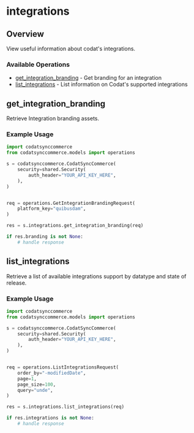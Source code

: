 # integrations

## Overview

View useful information about codat's integrations.

### Available Operations

* [get_integration_branding](#get_integration_branding) - Get branding for an integration
* [list_integrations](#list_integrations) - List information on Codat's supported integrations

## get_integration_branding

Retrieve Integration branding assets.

### Example Usage

```python
import codatsynccommerce
from codatsynccommerce.models import operations

s = codatsynccommerce.CodatSyncCommerce(
    security=shared.Security(
        auth_header="YOUR_API_KEY_HERE",
    ),
)


req = operations.GetIntegrationBrandingRequest(
    platform_key="quibusdam",
)

res = s.integrations.get_integration_branding(req)

if res.branding is not None:
    # handle response
```

## list_integrations

Retrieve a list of available integrations support by datatype and state of release.

### Example Usage

```python
import codatsynccommerce
from codatsynccommerce.models import operations

s = codatsynccommerce.CodatSyncCommerce(
    security=shared.Security(
        auth_header="YOUR_API_KEY_HERE",
    ),
)


req = operations.ListIntegrationsRequest(
    order_by="-modifiedDate",
    page=1,
    page_size=100,
    query="unde",
)

res = s.integrations.list_integrations(req)

if res.integrations is not None:
    # handle response
```
